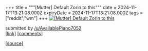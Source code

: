 +++
title = """[Mutter] Default Zorin to this"""
date = 2024-11-17T13:21:08.000Z
expiryDate = 2024-11-17T13:21:08.000Z
tags = ["reddit","wm"]
+++
[![[Mutter] Default Zorin to this](https://b.thumbs.redditmedia.com/j8bacN70j0ew6GmACm-Yv31bh_MElmtgYeYPQZG8JQE.jpg "[Mutter] Default Zorin to this")](https://www.reddit.com/r/unixporn/comments/1gtdexe/mutter_default_zorin_to_this/)

submitted by [/u/AvailablePiano7052](https://www.reddit.com/user/AvailablePiano7052)  
[\[link\]](https://www.reddit.com/gallery/1gtdexe) [\[comments\]](https://www.reddit.com/r/unixporn/comments/1gtdexe/mutter_default_zorin_to_this/)

[[source]](https://www.reddit.com/r/unixporn/comments/1gtdexe/mutter_default_zorin_to_this/)
